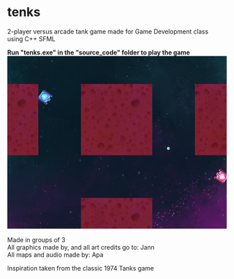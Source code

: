 # tenks
2-player versus arcade tank game made for Game Development class  
using C++ SFML  
  
**Run "tenks.exe" in the "source_code" folder to play the game**
![Preview](Screenshot.png)

Made in groups of 3  
All graphics made by, and all art credits go to: Jann  
All maps and audio made by: Apa    

Inspiration taken from the classic 1974 Tanks game
